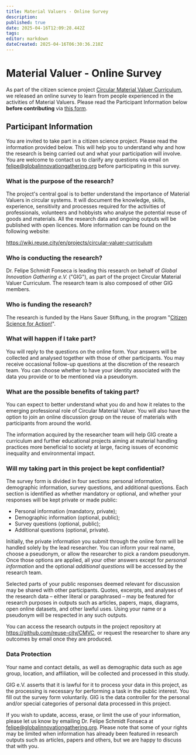 ```yaml
---
title: Material Valuers - Online Survey
description: 
published: true
date: 2025-04-16T12:09:28.442Z
tags: 
editor: markdown
dateCreated: 2025-04-16T06:30:36.210Z
---
```


# Material Valuer - Online Survey

As part of the citizen science project [Circular Material Valuer Curriculum](/projects/circular-valuer-curriculum), we released an online survey to learn from people experienced in the activities of Material Valuers. Please read the Participant Information below **before contributing** via [this form]().

## Participant Information

You are invited to take part in a citizen science project. Please read the information provided below. This will help you to understand why and how the research is being carried out and what your participation will involve. You are welcome to contact us to clarify any questions via email on felipe@globalinnovationgathering.org before participating in this survey.

### What is the purpose of the research?

The project's central goal is to better understand the importance of Material Valuers in circular systems. It will document the knowledge, skills, experience, sensitivity and processes required for the activities of professionals, volunteers and hobbyists who analyse the potential reuse of goods and materials. All the research data and ongoing outputs will be published with open licences. More information can be found on the following website:

https://wiki.reuse.city/en/projects/circular-valuer-curriculum

### Who is conducting the research?

Dr. Felipe Schmidt Fonseca is leading this research on behalf of *Global Innovation Gathering e.V.* ("GIG"), as part of the project Circular Material Valuer Curriculum. The research team is also composed of other GIG members.

### Who is funding the research?

The research is funded by the Hans Sauer Stiftung, in the program "[Citizen Science for Action!](https://www.hanssauerstiftung.de/forderprogramm/2024-2025/)".

### What will happen if I take part?

You will reply to the questions on the online form. Your answers will be collected and analysed together with those of other participants. You may receive occasional follow-up questions at the discretion of the research team. You can choose whether to have your identity associated with the data you provide or to be mentioned via a pseudonym.

### What are the possible benefits of taking part?

You can expect to better understand what you do and how it relates to the emerging professional role of Circular Material Valuer. You will also have the option to join an online discussion group on the reuse of materials with participants from around the world.

The information acquired by the researcher team will help GIG create a curriculum and further educational projects aiming at material handling practices more beneficial to society at large, facing issues of economic inequality and environmental impact.

### Will my taking part in this project be kept confidential?


The survey form is divided in four sections: personal information, demographic information, survey questions, and additional questions. Each section is identified as whether mandatory or optional, and whether your responses will be kept private or made public:

- Personal information (mandatory, private);
- Demographic information (optional, public);
- Survey questions (optional, public);
- Additional questions (optional, private).

Initially, the private information you submit through the online form will be handled solely by the lead researcher. You can inform your real name, choose a pseudonym, or allow the researcher to pick a random pseudonym. Once those options are applied, all your other answers except for *personal information* and the optional *additional questions* will be accessed by the research team.

Selected parts of your public responses deemed relevant for discussion may be shared with other participants. Quotes, excerpts, and analyses of the research data – either literal or paraphrased – may be featured for research purposes in outputs such as articles, papers, maps, diagrams, open online datasets, and other lawful uses. Using your name or a pseudonym will be respected in any such outputs.

You can access the research outputs in the project repository at https://github.com/reuse-city/CMVC, or request the researcher to share any outcomes by email once they are produced.

### Data Protection

Your name and contact details, as well as demographic data such as age group, location, and affiliation, will be collected and processed in this study.

GIG e.V. asserts that it is lawful for it to process your data in this project, as the processing is necessary for performing a task in the public interest. You fill out the survey form voluntarily. GIG is the data controller for the personal and/or special categories of personal data processed in this project.

If you wish to update, access, erase, or limit the use of your information, please let us know by emailing Dr. Felipe Schmidt Fonseca at felipe@globalinnovationgathering.org. Please note that some of your rights may be limited when information has already been featured in research outputs such as articles, papers and others, but we are happy to discuss that with you.
